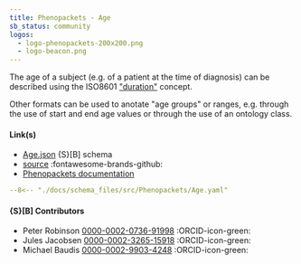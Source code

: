 ```yaml
---
title: Phenopackets - Age
sb_status: community
logos:
  - logo-phenopackets-200x200.png
  - logo-beacon.png
---
```


The age of a subject (e.g. of a patient at the time of diagnosis) can be described using the
ISO8601 ["duration"](/standards-recommendations/#durations) concept.

<!--more-->

Other formats can be used to anotate "age groups" or ranges, e.g. through the use
of start and end age values or through the use of an ontology class.

#### Link(s)

* [Age.json](/schema_files/json/Phenopackets/Age.json) {S}[B] schema
* [source](https://github.com/phenopackets/phenopacket-schema) :fontawesome-brands-github:
* [Phenopackets documentation](https://phenopacket-schema.readthedocs.io)

<!--schema_block_start-->

``` yaml title="Schema (YAML version)"
--8<-- "./docs/schema_files/src/Phenopackets/Age.yaml"
```
<!--schema_block_end-->

#### {S}[B] Contributors

* Peter Robinson [0000-0002-0736-91998](https://orcid.org/0000-0002-0736-91998) :ORCID-icon-green:
* Jules Jacobsen [0000-0002-3265-15918](https://orcid.org/0000-0002-3265-15918) :ORCID-icon-green:
* Michael Baudis [0000-0002-9903-4248](https://orcid.org/0000-0002-9903-4248) :ORCID-icon-green:

